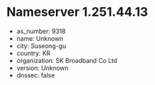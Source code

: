 # Nameserver 1.251.44.13

* as_number: 9318
* name: Unknown
* city: Suseong-gu
* country: KR
* organization: SK Broadband Co Ltd
* version: Unknown
* dnssec: false

